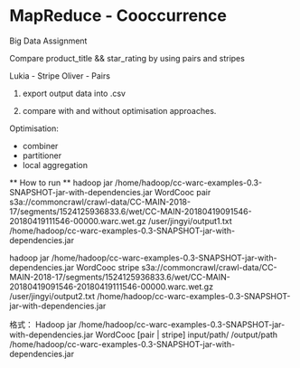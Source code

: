 # MapReduce - Cooccurrence

Big Data Assignment

Compare product_title && star_rating by using pairs and stripes 

Lukia - Stripe 
Oliver - Pairs  

1. export output data into .csv
 
2. compare with and without optimisation approaches.

Optimisation:
- combiner
- partitioner
- local aggregation


** How to run **
hadoop jar /home/hadoop/cc-warc-examples-0.3-SNAPSHOT-jar-with-dependencies.jar WordCooc pair s3a://commoncrawl/crawl-data/CC-MAIN-2018-17/segments/1524125936833.6/wet/CC-MAIN-20180419091546-20180419111546-00000.warc.wet.gz /user/jingyi/output1.txt /home/hadoop/cc-warc-examples-0.3-SNAPSHOT-jar-with-dependencies.jar

hadoop jar /home/hadoop/cc-warc-examples-0.3-SNAPSHOT-jar-with-dependencies.jar WordCooc stripe s3a://commoncrawl/crawl-data/CC-MAIN-2018-17/segments/1524125936833.6/wet/CC-MAIN-20180419091546-20180419111546-00000.warc.wet.gz /user/jingyi/output2.txt /home/hadoop/cc-warc-examples-0.3-SNAPSHOT-jar-with-dependencies.jar

格式：
Hadoop     jar     /home/hadoop/cc-warc-examples-0.3-SNAPSHOT-jar-with-dependencies.jar WordCooc    [pair | stripe]     input/path/     /output/path     /home/hadoop/cc-warc-examples-0.3-SNAPSHOT-jar-with-dependencies.jar
